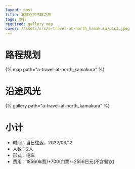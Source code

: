 ```yaml
---
layout: post
title: 北镰仓赏绣球之旅
tags: 旅行
required: gallery map
cover: /assets/src/a-travel-at-north_kamakura/pic3.jpeg
---
```


# 路程规划

{% map path="a-travel-at-north_kamakura" %}

# 沿途风光

{% gallery path="a-travel-at-north_kamakura" %}

# 小计

- 时间：当日往返，2022/06/12
- 人数：2人
- 形式：电车
- 费用：1856(车费)+700(门票)=2556日元(不含餐饮)

